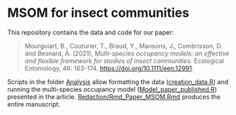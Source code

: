 
# MSOM for insect communities

This repository contains the data and code for our paper:

> Mourguiart, B., Couturier, T., Braud, Y., Mansons, J., Combrisson, D.
> and Besnard, A. (2021), *Multi-species occupancy models: an effective
> and flexible framework for studies of insect communities*. Ecological
> Entomology, 46: 163-174. <https://doi.org/10.1111/een.12991>.

Scripts in the folder [Analysis](Analyse) allow formatting the data
([creation_data.R](https://github.com/bmourgui/msom_orthoptera/blob/main/Analyse/creation_data.R))
and running the multi-species occupancy model
([Model_paper_published.R](https://github.com/bmourgui/msom_orthoptera/blob/main/Analyse/Model_paper_published.R))
presented in the article.
[Redaction/Rmd_Paper_MSOM.Rmd](https://github.com/bmourgui/msom_orthoptera/blob/main/Redaction/Rmd_Paper_MSOM.Rmd)
produces the entire manuscript.
